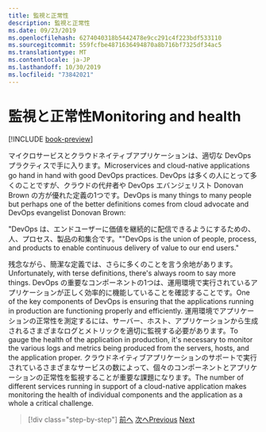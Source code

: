 ```yaml
---
title: 監視と正常性
description: 監視と正常性
ms.date: 09/23/2019
ms.openlocfilehash: 6274040318b5442478e9cc291c4f223bdf533110
ms.sourcegitcommit: 559fcfbe4871636494870a8b716bf7325df34ac5
ms.translationtype: MT
ms.contentlocale: ja-JP
ms.lasthandoff: 10/30/2019
ms.locfileid: "73842021"
---
```

# <a name="monitoring-and-health"></a><span data-ttu-id="98bc3-103">監視と正常性</span><span class="sxs-lookup"><span data-stu-id="98bc3-103">Monitoring and health</span></span>

[!INCLUDE [book-preview](../../../includes/book-preview.md)]

<span data-ttu-id="98bc3-104">マイクロサービスとクラウドネイティブアプリケーションは、適切な DevOps プラクティスで手に入ります。</span><span class="sxs-lookup"><span data-stu-id="98bc3-104">Microservices and cloud-native applications go hand in hand with good DevOps practices.</span></span> <span data-ttu-id="98bc3-105">DevOps は多くの人にとって多くのことですが、クラウドの代弁者や DevOps エバンジェリスト Donovan Brown の方が優れた定義の1つです。</span><span class="sxs-lookup"><span data-stu-id="98bc3-105">DevOps is many things to many people but perhaps one of the better definitions comes from cloud advocate and DevOps evangelist Donovan Brown:</span></span>

<span data-ttu-id="98bc3-106">"DevOps は、エンドユーザーに価値を継続的に配信できるようにするための、人、プロセス、製品の和集合です。"</span><span class="sxs-lookup"><span data-stu-id="98bc3-106">"DevOps is the union of people, process, and products to enable continuous delivery of value to our end users."</span></span>

<span data-ttu-id="98bc3-107">残念ながら、簡潔な定義では、さらに多くのことを言う余地があります。</span><span class="sxs-lookup"><span data-stu-id="98bc3-107">Unfortunately, with terse definitions, there's always room to say more things.</span></span> <span data-ttu-id="98bc3-108">DevOps の重要なコンポーネントの1つは、運用環境で実行されているアプリケーションが正しく効率的に機能していることを確認することです。</span><span class="sxs-lookup"><span data-stu-id="98bc3-108">One of the key components of DevOps is ensuring that the applications running in production are functioning properly and efficiently.</span></span> <span data-ttu-id="98bc3-109">運用環境でアプリケーションの正常性を測定するには、サーバー、ホスト、アプリケーションから生成されるさまざまなログとメトリックを適切に監視する必要があります。</span><span class="sxs-lookup"><span data-stu-id="98bc3-109">To gauge the health of the application in production, it's necessary to monitor the various logs and metrics being produced from the servers, hosts, and the application proper.</span></span> <span data-ttu-id="98bc3-110">クラウドネイティブアプリケーションのサポートで実行されているさまざまなサービスの数によって、個々のコンポーネントとアプリケーションの正常性を監視することが重要な課題になります。</span><span class="sxs-lookup"><span data-stu-id="98bc3-110">The number of different services running in support of a cloud-native application makes monitoring the health of individual components and the application as a whole a critical challenge.</span></span>

>[!div class="step-by-step"]
><span data-ttu-id="98bc3-111">[前へ](resilient-communications.md)
>[次へ](observability-patterns.md)</span><span class="sxs-lookup"><span data-stu-id="98bc3-111">[Previous](resilient-communications.md)
[Next](observability-patterns.md)</span></span>
